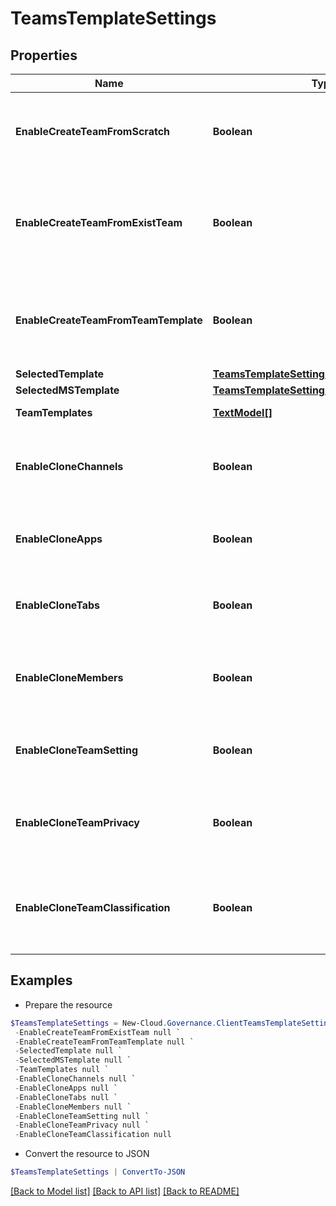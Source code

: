 # TeamsTemplateSettings
## Properties

Name | Type | Description | Notes
------------ | ------------- | ------------- | -------------
**EnableCreateTeamFromScratch** | **Boolean** | Whether to allow business users to create a team from scratch. | [optional] [default to $false]
**EnableCreateTeamFromExistTeam** | **Boolean** | Whether to allow business users to create a team from an existing team. | [optional] [default to $false]
**EnableCreateTeamFromTeamTemplate** | **Boolean** | Whether to allow business users to create a team using a team template. | [optional] [default to $false]
**SelectedTemplate** | [**TeamsTemplateSettingsSelectedTemplate**](TeamsTemplateSettingsSelectedTemplate.md) |  | [optional] 
**SelectedMSTemplate** | [**TeamsTemplateSettingsSelectedMSTemplate**](TeamsTemplateSettingsSelectedMSTemplate.md) |  | [optional] 
**TeamTemplates** | [**TextModel[]**](TextModel.md) | All team templates | [optional] 
**EnableCloneChannels** | **Boolean** | Set whether copying channels from the team is enabled. | [optional] [default to $false]
**EnableCloneApps** | **Boolean** | Set whether copying apps from the team is enabled. | [optional] [default to $false]
**EnableCloneTabs** | **Boolean** | Set whether copying tabs from the team is enabled. | [optional] [default to $false]
**EnableCloneMembers** | **Boolean** | Set whether copying members from the team is enabled. | [optional] [default to $false]
**EnableCloneTeamSetting** | **Boolean** | Set whether copying team settings from the team is enabled. | [optional] [default to $false]
**EnableCloneTeamPrivacy** | **Boolean** | Whether to enable the team privacy. (Currently not supported) | [optional] [default to $false]
**EnableCloneTeamClassification** | **Boolean** | Whether to enable the team classification. (Currently not supported) | [optional] [default to $false]

## Examples

- Prepare the resource
```powershell
$TeamsTemplateSettings = New-Cloud.Governance.ClientTeamsTemplateSettings  -EnableCreateTeamFromScratch null `
 -EnableCreateTeamFromExistTeam null `
 -EnableCreateTeamFromTeamTemplate null `
 -SelectedTemplate null `
 -SelectedMSTemplate null `
 -TeamTemplates null `
 -EnableCloneChannels null `
 -EnableCloneApps null `
 -EnableCloneTabs null `
 -EnableCloneMembers null `
 -EnableCloneTeamSetting null `
 -EnableCloneTeamPrivacy null `
 -EnableCloneTeamClassification null
```

- Convert the resource to JSON
```powershell
$TeamsTemplateSettings | ConvertTo-JSON
```

[[Back to Model list]](../README.md#documentation-for-models) [[Back to API list]](../README.md#documentation-for-api-endpoints) [[Back to README]](../README.md)

